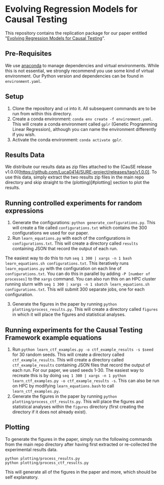 # Evolving Regression Models for Causal Testing

This repository contains the replication package for our paper entitled "[Evolving Regression Models for Causal Testing](#)".

## Pre-Requisites
We use [anaconda](https://www.anaconda.com) to manage dependencies and virtual environments.
While this is not essential, we strongly recommend you use some kind of virtual environment.
Our Python version and dependencies can be found in `environment.yaml`.

## Setup
1. Clone the repository and `cd` into it. All subsequent commands are to be run from within this directory.
2. Create a conda environment: `conda env create -f environment.yaml`. This will create a conda environment called `gplr` (Genetic Programming Linear Regression), although you can name the environment differently if you wish.
3. Activate the conda environment: `conda activate gplr`.

## Results Data
We distribute our results data as zip files attached to the (CauSE release v1.0.0)[https://github.com/Luca0414/SURE-project/releases/tag/v1.0.0].
To use this data, simply extract the two results zip files in the main repo directory and skip straight to the (plotting)[#plotting] section to plot the results.

## Running controlled experiments for random expressions
1. Generate the configurations: `python generate_configurations.py`. This will create a file called `configurations.txt` which contains the 300 configurations we used for our paper.
2. Run `learn_equations.py` with each of the configurations in `configurations.txt`. This will create a directory called `results` containing JSON that record the output of each run.

The easiest way to do this to run `seq 1 300 | xargs -n 1 bash learn_equations.sh configurations.txt`.
This iteratively runs `learn_equations.py` with the configuration on each line of `configurations.txt`.
You can do this in parallel by adding `-P [number of processes]` to the `xargs` command.
You can also run this on an HPC cluster running slurm with `seq 1 300 | xargs -n 1 sbatch learn_equations.sh configurations.txt`.
This will submit 300 separate jobs, one for each configuration.

3. Generate the figures in the paper by running `python plotting/process_results.py`. This will create a directory called `figures` in which it will place the figures and statistical analyses.

## Running experiments for the Causal Testing Framework example equations
1. Run `python learn_ctf_examples.py -o ctf_example_results -s $seed` for 30 random seeds. This will create a directory called `ctf_example_results`. This will create a directory called `ctf_example_results` containing JSON files that record the output of each run.
For our paper, we used seeds 1-30. The easiest way to recreate this is by doing `seq 1 300 | xargs -n 1 python learn_ctf_examples.py -o ctf_example_results -s`.
This can also be run on HPC by modifying `learn_equations.bash` to call `learn_ctf_examples.py`.
3. Generate the figures in the paper by running `python plotting/process_ctf_results.py`. This will place the figures and statistical analyses within the `figures` directory (first creating the directory if it does not already exist).

## Plotting
To generate the figures in the paper, simply run the following commands from the main repo directory after having first extracted or re-collected the experimental results data.
```
python plotting/process_results.py
python plotting/process_ctf_results.py
```
This will generate all of the figures in the paper and more, which should be self explanatory.

